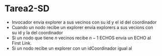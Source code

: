 # Tarea2-SD
* Invocador envia explorer a sus vecinos con su id y el id del coordinador
* Cuando un nodo recibe un explorer envia explorers a sus vecions con su id y la del coordinador
* Si un nodo que tiene $n$ vecinos recibe $n - 1$ ECHOS envia un ECHO al First Link.
* Si un nodo recibe un explorer con un idCoordinador igual al 